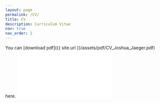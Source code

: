 ```yaml
---
layout: page
permalink: /CV/
title: CV
description: Curriculum Vitae
nav: true
nav_order: 2
---
```



You can [download pdf]({{ site.url }}/assets/pdf/CV_Joshua_Jaeger.pdf) here.
<embed src="{{ site.url }}/assets/pdf/CV_Joshua_Jaeger.pdf" type="application/pdf"/>
